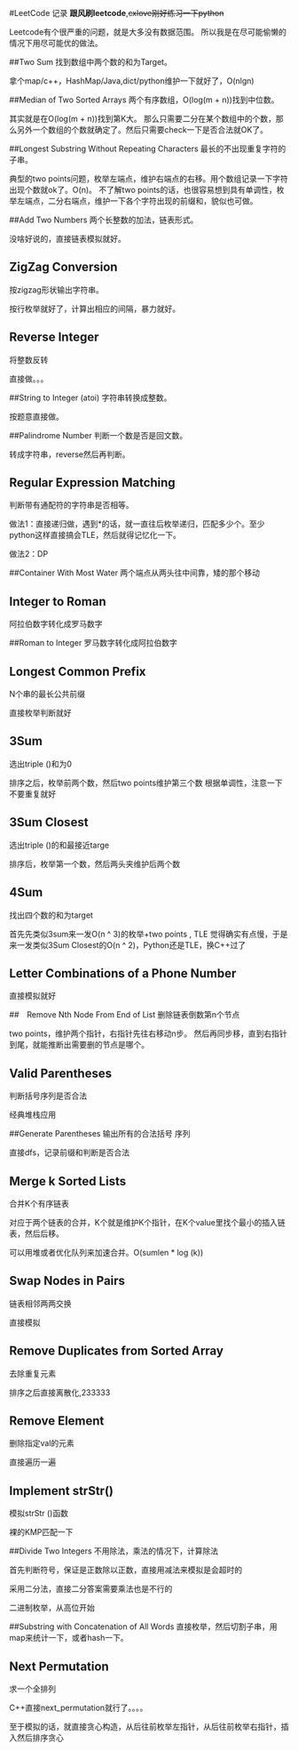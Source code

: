 #LeetCode 记录
**跟风刷leetcode**,<del>cxlove刚好练习一下python</del>

Leetcode有个很严重的问题，就是大多没有数据范围。
所以我是在尽可能偷懒的情况下用尽可能优的做法。

##Two Sum 
找到数组中两个数的和为Target。

拿个map/c++，HashMap/Java,dict/python维护一下就好了，O(nlgn)

##Median of Two Sorted Arrays
两个有序数组，O(log(m + n))找到中位数。

其实就是在O(log(m + n))找到第K大。
那么只需要二分在某个数组中的个数，那么另外一个数组的个数就确定了。然后只需要check一下是否合法就OK了。

##Longest Substring Without Repeating Characters
最长的不出现重复字符的子串。

典型的two points问题，枚举左端点，维护右端点的右移。用个数组记录一下字符出现个数就ok了。O(n)。
不了解two points的话，也很容易想到具有单调性，枚举左端点，二分右端点，维护一下各个字符出现的前缀和，貌似也可做。

##Add Two Numbers
两个长整数的加法，链表形式。

没啥好说的，直接链表模拟就好。

## ZigZag Conversion 
按zigzag形状输出字符串。

按行枚举就好了，计算出相应的间隔，暴力就好。

## Reverse Integer 
将整数反转

直接做。。。

##String to Integer (atoi) 
字符串转换成整数。

按题意直接做。

##Palindrome Number
判断一个数是否是回文数。

转成字符串，reverse然后再判断。

## Regular Expression Matching
判断带有通配符的字符串是否相等。

做法1：直接递归做，遇到*的话，就一直往后枚举递归，匹配多少个。至少python这样直接搞会TLE，然后就得记忆化一下。

做法2：DP

##Container With Most Water 
两个端点从两头往中间靠，矮的那个移动

## Integer to Roman
阿拉伯数字转化成罗马数字

##Roman to Integer
罗马数字转化成阿拉伯数字

## Longest Common Prefix 
N个串的最长公共前缀

直接枚举判断就好

## 3Sum
选出triple ()和为0

排序之后，枚举前两个数，然后two points维护第三个数
根据单调性，注意一下不要重复就好

## 3Sum Closest 
选出triple ()的和最接近targe

排序后，枚举第一个数，然后两头夹维护后两个数

## 4Sum 
找出四个数的和为target

首先先类似3sum来一发O(n ^ 3)的枚举+two points , TLE
觉得确实有点慢，于是来一发类似3Sum Closest的O(n ^ 2)，Python还是TLE，换C++过了

## Letter Combinations of a Phone Number
直接模拟就好

##　Remove Nth Node From End of List 
删除链表倒数第n个节点

two points，维护两个指针，右指针先往右移动n步。
然后再同步移，直到右指针到尾，就能推断出需要删的节点是哪个。

## Valid Parentheses
判断括号序列是否合法

经典堆栈应用

##Generate Parentheses 
输出所有的合法括号 序列

直接dfs，记录前缀和判断是否合法


## Merge k Sorted Lists
合并K个有序链表

对应于两个链表的合并，K个就是维护K个指针，在K个value里找个最小的插入链表，然后后移。

可以用堆或者优化队列来加速合并。O(sumlen * log (k))

## Swap Nodes in Pairs 
链表相邻两两交换

直接模拟

## Remove Duplicates from Sorted Array 
去除重复元素

排序之后直接离散化,233333

## Remove Element 
删除指定val的元素

直接遍历一遍

## Implement strStr()
模拟strStr ()函数

裸的KMP匹配一下

##Divide Two Integers 
不用除法，乘法的情况下，计算除法

首先判断符号，保证是正数除以正数，直接用减法来模拟是会超时的

采用二分法，直接二分答案需要乘法也是不行的

二进制枚举，从高位开始

##Substring with Concatenation of All Words
直接枚举，然后切割子串，用map来统计一下，或者hash一下。

## Next Permutation
求一个全排列

C++直接next_permutation就行了。。。。

至于模拟的话，就直接贪心构造，从后往前枚举左指针，从后往前枚举右指针，插入然后排序贪心
